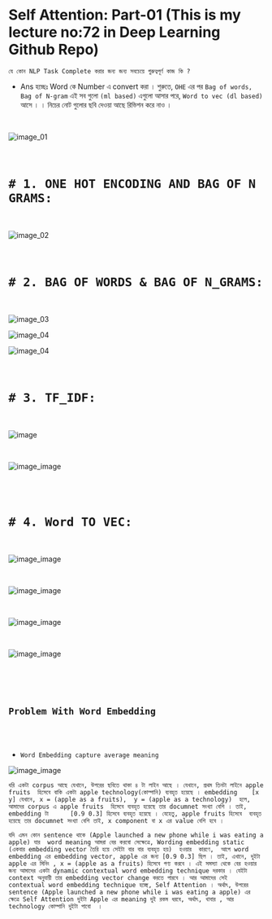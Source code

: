 
# Self Attention: Part-01 (This is my lecture no:72 in Deep Learning Github Repo)

` যে কোন NLP Task Complete করার জন্য জন্য সবচেয়ে গুরুত্বপূর্ণ কাজ কি ?  `

- Ans হচ্ছেঃ Word কে Number এ convert করা । শুরুতে, `OHE` এর পর  `Bag of words, Bag of N-gram`  এই সব গুলো `(ml based)` এগুলো আসার পরে, `Word to vec (dl based)` আসে ।  । নিচের নোট গুলোর ছবি দেওয়া আছে রিভিশন করে নাও । 

<br>


![image_01](photo/img01.jpeg)

<br>

# `# 1. ONE HOT ENCODING AND BAG OF N GRAMS: `

<br>

![image_02](photo/img02.jpeg)

<br>

# `# 2. BAG OF WORDS & BAG OF N_GRAMS: `

<br>

![image_03](photo/img03.jpeg)

![image_04](photo/img04.jpeg)

![image_04](photo/img05.jpeg)

<br>

# `# 3. TF_IDF: `

<br>

![image](photo/img06.jpeg)

<br>

![image_image](photo/img07.jpeg)

<br>

<br>

# `# 4. Word TO VEC: `

<br>

![image_image](photo/img08.jpeg)

<br>

![image_image](photo/img09.jpeg)

<br>

![image_image](photo/img10.jpeg)

<br>

![image_image](photo/img11.jpeg)

<br>

<br>
<br>

## `Problem With Word Embedding  `

<br>
<br>

- `Word Embedding capture average meaning `

![image_image](photo/image12.png)


`ধরি একটা corpus আছে যেখানে, উপরের ছবিতে থাকা ৪ টা লাইন আছে । যেখানে, প্রথম তিনটা লাইনে apple fruits  হিসেবে বাকি একটা apple technology(কোম্পানি) ব্যবহৃত হয়েছে । embedding    [x y] যেখানে, x = (apple as a fruits),  y = (apple as a technology)  হলে, আমাদের corpus এ apple fruits  হিসেবে ব্যবহৃত হয়েছে তার documnet সংখ্যা বেশি । তাই, embedding টা      [0.9 0.3] হিসেবে ব্যবহৃত হয়েছে । যেহেতু, apple fruits হিসেবে  ব্যবহৃত হয়েছে তার documnet সংখ্যা বেশি তাই, x component বা x এর value বেশি হবে ।    `


`যদি এমন কোন sentence থাকে (Apple launched a new phone while i was eating a apple) যার  word meaning আমরা বের করবো সেক্ষেত্রে, Wording embedding static (একবার embedding vector তৈরি হয়ে সেইটা বার বার ব্যবহৃত হয়)  হওয়ার  কারণে,  আগে word embedding এর embedding vector, apple এর জন্য [0.9 0.3] ছিল । তাই, এখানে, দুইটা apple এর মিনিং , x = (apple as a fruits) হিসেবে গণ্য করবে । এই সমস্যা থেকে বের হওয়ার জন্য আমাদের একটা dynamic contextual word embedding technique দরকার । যেইটা context অনুযায়ী তার embedding vector change করতে পারবে । আর আমাদের সেই contextual word embedding technique হচ্ছে, Self Attention । অর্থাৎ, উপরের sentence (Apple launched a new phone while i was eating a apple) এর ক্ষেত্রে Self Attention দুইটা Apple এর meaning দুই রকম ধরবে, অর্থাৎ, খাবার , আর technology কোম্পানি দুইটা পাবো  ।   `



